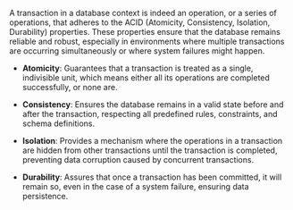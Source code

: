 
A transaction in a database context is indeed an operation, or a series of operations, that adheres to the ACID (Atomicity, Consistency, Isolation, Durability) properties. These properties ensure that the database remains reliable and robust, especially in environments where multiple transactions are occurring simultaneously or where system failures might happen.

- **Atomicity**: Guarantees that a transaction is treated as a single, indivisible unit, which means either all its operations are completed successfully, or none are.
    
- **Consistency**: Ensures the database remains in a valid state before and after the transaction, respecting all predefined rules, constraints, and schema definitions.
    
- **Isolation**: Provides a mechanism where the operations in a transaction are hidden from other transactions until the transaction is completed, preventing data corruption caused by concurrent transactions.
    
- **Durability**: Assures that once a transaction has been committed, it will remain so, even in the case of a system failure, ensuring data persistence.